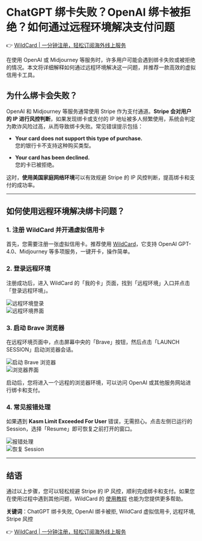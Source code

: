 # ChatGPT 绑卡失败？OpenAI 绑卡被拒绝？如何通过远程环境解决支付问题

👉 [WildCard | 一分钟注册，轻松订阅海外线上服务](https://bbtdd.com/WildCard)

在使用 OpenAI 或 Midjourney 等服务时，许多用户可能会遇到绑卡失败或被拒绝的情况。本文将详细解释如何通过远程环境解决这一问题，并推荐一款高效的虚拟信用卡工具。

## 为什么绑卡会失败？

OpenAI 和 Midjourney 等服务通常使用 Stripe 作为支付通道。**Stripe 会对用户的 IP 进行风控判断**，如果发现绑卡或支付的 IP 地址被多人频繁使用，系统会判定为欺诈风险过高，从而导致绑卡失败。常见错误提示包括：

- **Your card does not support this type of purchase.**  
  您的银行卡不支持这种购买类型。
  
- **Your card has been declined.**  
  您的卡已被拒绝。

这时，**使用美国家庭网络环境**可以有效规避 Stripe 的 IP 风控判断，提高绑卡和支付的成功率。

---

## 如何使用远程环境解决绑卡问题？

### 1. 注册 WildCard 并开通虚拟信用卡

首先，您需要注册一张虚拟信用卡。推荐使用 [WildCard](https://bbtdd.com/WildCard)，它支持 OpenAI GPT-4.0、Midjourney 等多项服务，一键开卡，操作简单。

### 2. 登录远程环境

注册成功后，进入 WildCard 的「我的卡」页面，找到「远程环境」入口并点击「登录远程环境」。

![远程环境登录](https://bbtdd.com/img/9269480797.webp)  
![远程环境界面](https://bbtdd.com/img/748544464774.webp)

### 3. 启动 Brave 浏览器

在远程环境页面中，点击屏幕中央的「Brave」按钮，然后点击「LAUNCH SESSION」启动浏览器会话。

![启动 Brave 浏览器](https://bbtdd.com/img/682093185491008.webp)  
![浏览器界面](https://bbtdd.com/img/25000313671.webp)

启动后，您将进入一个远程的浏览器环境，可以访问 OpenAI 或其他服务网站进行绑卡和支付。

### 4. 常见报错处理

如果遇到 **Kasm Limit Exceeded For User** 错误，无需担心。点击左侧已运行的 Session，选择「Resume」即可恢复之前打开的窗口。

![报错处理](https://bbtdd.com/img/970301607.webp)  
![恢复 Session](https://bbtdd.com/img/983360601302.webp)

---

## 结语

通过以上步骤，您可以轻松规避 Stripe 的 IP 风控，顺利完成绑卡和支付。如果您在使用过程中遇到其他问题，WildCard 的 [使用教程](https://bbtdd.com/WildCard) 也能为您提供更多帮助。

**关键词**：ChatGPT 绑卡失败, OpenAI 绑卡被拒, WildCard 虚拟信用卡, 远程环境, Stripe 风控

👉 [WildCard | 一分钟注册，轻松订阅海外线上服务](https://bbtdd.com/WildCard)